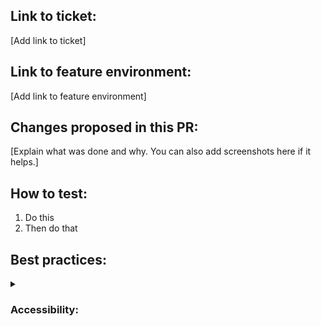 ## Link to ticket:

[Add link to ticket]

## Link to feature environment:

[Add link to feature environment]

## Changes proposed in this PR:

[Explain what was done and why. You can also add screenshots here if it helps.]

## How to test:

1. Do this
2. Then do that

## Best practices:

<details>
<summary><h3>Accessibility:</h3></summary>
<p>
This project must support WCAG accessibility level AA <em>(edit this according to the requirements of your project)</em>. To ensure this standard is met, remember to:

- Perform automated checks using a tool such as Wave, Lighthouse, or SiteImprove.
- Test keyboard navigation: are all parts of the UI navigable using only the keyboard? Is the tab order logical? Can popups, menus etc be dismissed with the escape key?
- Test with a screen reader such as VoiceOver (macOS), NVDA (Windows), or Orca (Linux).
- Test responsiveness, scaling and text reflow.
- Make sure no accessibility issues exist on either desktop or mobile views.

You can find further testing instructions in the Accessibility Testing Cheat Sheet on Intra.
</p>
</details>
